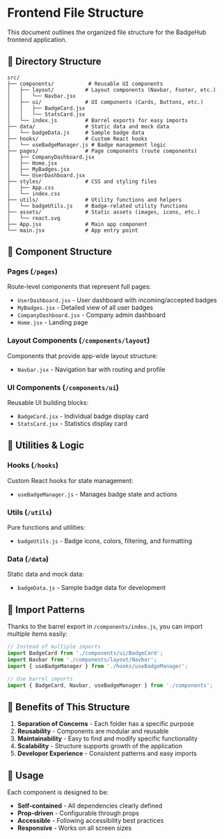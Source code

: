 # Frontend File Structure

This document outlines the organized file structure for the BadgeHub frontend application.

## 📁 Directory Structure

```
src/
├── components/           # Reusable UI components
│   ├── layout/          # Layout components (Navbar, Footer, etc.)
│   │   └── Navbar.jsx
│   ├── ui/              # UI components (Cards, Buttons, etc.)
│   │   ├── BadgeCard.jsx
│   │   └── StatsCard.jsx
│   └── index.js         # Barrel exports for easy imports
├── data/                # Static data and mock data
│   └── badgeData.js     # Sample badge data
├── hooks/               # Custom React hooks
│   └── useBadgeManager.js # Badge management logic
├── pages/               # Page components (route components)
│   ├── CompanyDashboard.jsx
│   ├── Home.jsx
│   ├── MyBadges.jsx
│   └── UserDashboard.jsx
├── styles/              # CSS and styling files
│   ├── App.css
│   └── index.css
├── utils/               # Utility functions and helpers
│   └── badgeUtils.js    # Badge-related utility functions
├── assets/              # Static assets (images, icons, etc.)
│   └── react.svg
├── App.jsx              # Main app component
└── main.jsx             # App entry point
```

## 🧩 Component Structure

### Pages (`/pages`)
Route-level components that represent full pages:
- `UserDashboard.jsx` - User dashboard with incoming/accepted badges
- `MyBadges.jsx` - Detailed view of all user badges
- `CompanyDashboard.jsx` - Company admin dashboard
- `Home.jsx` - Landing page

### Layout Components (`/components/layout`)
Components that provide app-wide layout structure:
- `Navbar.jsx` - Navigation bar with routing and profile

### UI Components (`/components/ui`)
Reusable UI building blocks:
- `BadgeCard.jsx` - Individual badge display card
- `StatsCard.jsx` - Statistics display card

## 🔧 Utilities & Logic

### Hooks (`/hooks`)
Custom React hooks for state management:
- `useBadgeManager.js` - Manages badge state and actions

### Utils (`/utils`)
Pure functions and utilities:
- `badgeUtils.js` - Badge icons, colors, filtering, and formatting

### Data (`/data`)
Static data and mock data:
- `badgeData.js` - Sample badge data for development

## 📝 Import Patterns

Thanks to the barrel export in `/components/index.js`, you can import multiple items easily:

```javascript
// Instead of multiple imports
import BadgeCard from './components/ui/BadgeCard';
import Navbar from './components/layout/Navbar';
import { useBadgeManager } from './hooks/useBadgeManager';

// Use barrel imports
import { BadgeCard, Navbar, useBadgeManager } from './components';
```

## 🎯 Benefits of This Structure

1. **Separation of Concerns** - Each folder has a specific purpose
2. **Reusability** - Components are modular and reusable
3. **Maintainability** - Easy to find and modify specific functionality
4. **Scalability** - Structure supports growth of the application
5. **Developer Experience** - Consistent patterns and easy imports

## 🚀 Usage

Each component is designed to be:
- **Self-contained** - All dependencies clearly defined
- **Prop-driven** - Configurable through props
- **Accessible** - Following accessibility best practices
- **Responsive** - Works on all screen sizes